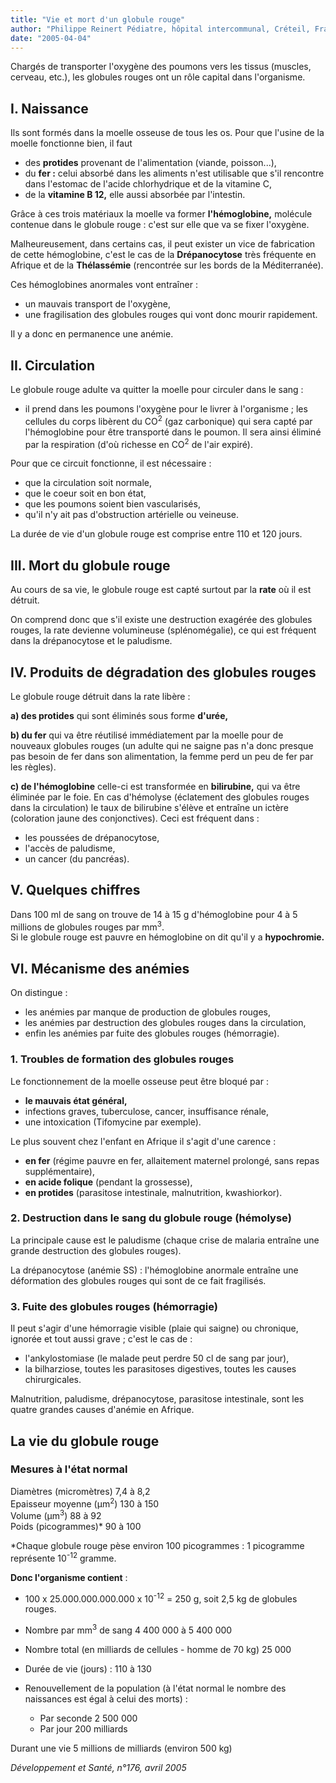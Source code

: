 ```yaml
---
title: "Vie et mort d'un globule rouge"
author: "Philippe Reinert Pédiatre, hôpital intercommunal, Créteil, France"
date: "2005-04-04"
---
```


Chargés de transporter l'oxygène des poumons vers les tissus (muscles, cerveau, etc.), les globules rouges ont un rôle capital dans l'organisme.
## I. Naissance

Ils sont formés dans la moelle osseuse de tous les os. Pour que l'usine de la moelle fonctionne bien, il faut

*   des **protides** provenant de l'alimentation (viande, poisson...),
*   du **fer :** celui absorbé dans les aliments n'est utilisable que s'il rencontre dans l'estomac de l'acide chlorhydrique et de la vitamine C,
*   de la **vitamine B 12,** elle aussi absorbée par l'intestin.

Grâce à ces trois matériaux la moelle va former **l'hémoglobine,** molécule contenue dans le globule rouge : c'est sur elle que va se fixer l'oxygène.

Malheureusement, dans certains cas, il peut exister un vice de fabrication de cette hémoglobine, c'est le cas de la **Drépanocytose** très fréquente en Afrique et de la **Thélassémie** (rencontrée sur les bords de la Méditerranée).

Ces hémoglobines anormales vont entraîner :

*   un mauvais transport de l'oxygène,
*   une fragilisation des globules rouges qui vont donc mourir rapidement.

Il y a donc en permanence une anémie.

## II. Circulation

Le globule rouge adulte va quitter la moelle pour circuler dans le sang :

*   il prend dans les poumons l'oxygène pour le livrer à l'organisme ; les cellules du corps libèrent du CO<sup>2</sup> (gaz carbonique) qui sera capté par l'hémoglobine pour être transporté dans le poumon. Il sera ainsi éliminé par la respiration (d'où richesse en CO<sup>2</sup> de l'air expiré).

Pour que ce circuit fonctionne, il est nécessaire :

*   que la circulation soit normale,
*   que le coeur soit en bon état,
*   que les poumons soient bien vascularisés,
*   qu'il n'y ait pas d'obstruction artérielle ou veineuse.

La durée de vie d'un globule rouge est comprise entre 110 et 120 jours.

## III. Mort du globule rouge

Au cours de sa vie, le globule rouge est capté surtout par la **rate** où il est détruit.

On comprend donc que s'il existe une destruction exagérée des globules rouges, la rate devienne volumineuse (splénomégalie), ce qui est fréquent dans la drépanocytose et le paludisme.

## IV. Produits de dégradation des globules rouges

Le globule rouge détruit dans la rate libère :

**a) des protides** qui sont éliminés sous forme **d'urée,**

**b) du fer** qui va être réutilisé immédiatement par la moelle pour de nouveaux globules rouges (un adulte qui ne saigne pas n'a donc presque pas besoin de fer dans son alimentation, la femme perd un peu de fer par les règles).

**c) de l'hémoglobine** celle-ci est transformée en **bilirubine,** qui va être éliminée par le foie. En cas d'hémolyse (éclatement des globules rouges dans la circulation) le taux de bilirubine s'élève et entraîne un ictère (coloration jaune des conjonctives). Ceci est fréquent dans :

*   les poussées de drépanocytose,
*   l'accès de paludisme,
*   un cancer (du pancréas).

## V. Quelques chiffres

Dans 100 ml de sang on trouve de 14 à 15 g d'hémoglobine pour 4 à 5 millions de globules rouges par mm<sup>3</sup>.  
Si le globule rouge est pauvre en hémoglobine on dit qu'il y a **hypochromie.**

## VI. Mécanisme des anémies

On distingue :

*   les anémies par manque de production de globules rouges,
*   les anémies par destruction des globules rouges dans la circulation,
*   enfin les anémies par fuite des globules rouges (hémorragie).

### 1. Troubles de formation des globules rouges

Le fonctionnement de la moelle osseuse peut être bloqué par :

*   **le mauvais état général,**
*   infections graves, tuberculose, cancer, insuffisance rénale,
*   une intoxication (Tifomycine par exemple).

Le plus souvent chez l'enfant en Afrique il s'agit d'une carence :

*   **en fer** (régime pauvre en fer, allaitement maternel prolongé, sans repas supplémentaire),
*   **en acide folique** (pendant la grossesse),
*   **en protides** (parasitose intestinale, malnutrition, kwashiorkor).

### 2. Destruction dans le sang du globule rouge (hémolyse)

La principale cause est le paludisme (chaque crise de malaria entraîne une grande destruction des globules rouges).

La drépanocytose (anémie SS) : l'hémoglobine anormale entraîne une déformation des globules rouges qui sont de ce fait fragilisés.

### 3. Fuite des globules rouges (hémorragie)

Il peut s'agir d'une hémorragie visible (plaie qui saigne) ou chronique, ignorée et tout aussi grave ; c'est le cas de :

*   l'ankylostomiase (le malade peut perdre 50 cl de sang par jour),
*   la bilharziose, toutes les parasitoses digestives, toutes les causes chirurgicales.

Malnutrition, paludisme, drépanocytose, parasitose intestinale, sont les quatre grandes causes d'anémie en Afrique.

## La vie du globule rouge

### Mesures à l'état normal

Diamètres (micromètres) 7,4 à 8,2  
Epaisseur moyenne (µm<sup>2</sup>) 130 à 150  
Volume (µm<sup>3</sup>) 88 à 92  
Poids (picogrammes)* 90 à 100

*Chaque globule rouge pèse environ 100 picogrammes : 1 picogramme représente 10<sup>-12</sup> gramme.

**Donc l'organisme contient** :

*   100 x 25.000.000.000.000 x 10<sup>-12</sup> = 250 g, soit 2,5 kg de globules rouges.

*   Nombre par mm<sup>3</sup> de sang 4 400 000 à 5 400 000
*   Nombre total (en milliards de cellules - homme de 70 kg) 25 000
*   Durée de vie (jours) : 110 à 130

*   Renouvellement de la population (à l'état normal le nombre des naissances est égal à celui des morts) :
    *   Par seconde 2 500 000
    *   Par jour 200 milliards

Durant une vie 5 millions de milliards (environ 500 kg)

_Développement et Santé, n°176, avril 2005_
